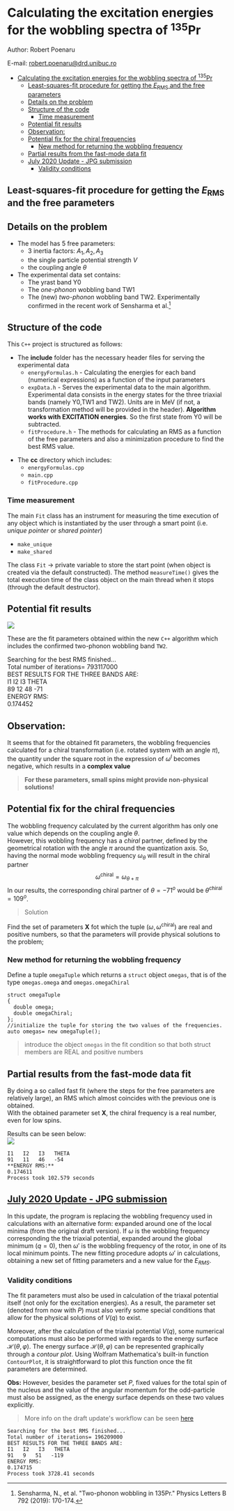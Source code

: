 # Calculating the excitation energies for the wobbling spectra of $^{135}$Pr

Author: Robert Poenaru

E-mail: robert.poenaru@drd.unibuc.ro

- [Calculating the excitation energies for the wobbling spectra of $^{135}$Pr](#calculating-the-excitation-energies-for-the-wobbling-spectra-of-135pr)
  - [Least-squares-fit procedure for getting the $E_\text{RMS}$ and the free parameters](#least-squares-fit-procedure-for-getting-the-e_textrms-and-the-free-parameters)
  - [Details on the problem](#details-on-the-problem)
  - [Structure of the code](#structure-of-the-code)
    - [Time measurement](#time-measurement)
  - [Potential fit results](#potential-fit-results)
  - [Observation:](#observation)
  - [Potential fix for the chiral frequencies](#potential-fix-for-the-chiral-frequencies)
    - [New method for returning the wobbling frequency](#new-method-for-returning-the-wobbling-frequency)
  - [Partial results from the fast-mode data fit](#partial-results-from-the-fast-mode-data-fit)
  - [July 2020 Update - JPG submission](#july-2020-update---jpg-submission)
    - [Validity conditions](#validity-conditions)

## Least-squares-fit procedure for getting the $E_\text{RMS}$ and the free parameters  

## Details on the problem

* The model has 5 free parameters: 
  * 3 inertia factors: $A_1,A_2,A_3$
  * the single particle potential strength $V$
  * the coupling angle $\theta$
* The experimental data set contains:
  * The yrast band Y0
  * The *one-phonon* wobbling band TW1
  * The (new) *two-phonon* wobbling band TW2. Experimentally confirmed in the recent work of Sensharma et al.[^1]

[^1]: Sensharma, N., et al. "Two-phonon wobbling in 135Pr." Physics Letters B 792 (2019): 170-174.

## Structure of the code

This `C++` project is structured as follows:

+ The **include** folder has the necessary header files for serving the experimental data 
  * `energyFormulas.h` - Calculating the energies for each band (numerical expressions) as a function of the input parameters 
  * `expData.h` - Serves the experimental data to the main algorithm. Experimental data consists in the energy states for the three triaxial bands (namely Y0,TW1 and TW2). Units are in MeV (if not, a transformation method will be provided in the header). **Algorithm works with EXCITATION energies**. So the first state from Y0 will be subtracted.
  * `fitProcedure.h` - The methods for calculating an RMS as a function of the free parameters and also a minimization procedure to find the best RMS value.
* The **cc** directory which includes:
  * `energyFormulas.cpp` 
  * `main.cpp` 
  * `fitProcedure.cpp`
 
 ### Time measurement

 The main `Fit` class has an instrument for measuring the time execution of any object which is instantiated by the user through a smart point (i.e. *unique pointer* or *shared pointer*)

  * `make_unique`
  * `make_shared`

The class `Fit` -> private variable to store the start point (when object is created via the default constructed).
The method `measureTime()` gives the total execution time of the class object on the main thread when it stops (through the default destructor).

## Potential fit results

![](/Users/basavyr/Pipeline/DFT/Pd135_ian2019/code/pr135_EnergyFit_TW1TW2/reports/images/2020-03-20-12-39-29.png)

These are the fit parameters obtained within the new `C++` algorithm which includes the confirmed two-phonon wobbling band `TW2`.

Searching for the best RMS finished...  
Total number of iterations= 793117000  
BEST RESULTS FOR THE THREE BANDS ARE:  
I1   I2   I3   THETA  
89   12   48   -71  
ENERGY RMS:   
0.174452  

## Observation:

It seems that for the obtained fit parameters, the wobbling frequencies calculated for a chiral transformation (i.e. rotated system with an angle $\pi$), the quantity under the square root in the expression of $\omega^I$ becomes negative, which results in a **complex value**
> **For these parameters, small spins might provide non-physical solutions!**

## Potential fix for the chiral frequencies

The wobbling frequency calculated by the current algorithm has only one value which depends on the coupling angle $\theta$.  
However, this wobbling frequency has a *chiral* partner, defined by the geometrical rotation with the angle $\pi$ around the quantization axis. So, having the normal mode wobbling frequency $\omega_\theta$ will result in the chiral partner 
$$\omega^\text{chiral}=\omega_{\theta+\pi}$$
In our results, the corresponding chiral partner of $\theta=-71^o$ would be $\theta^\text{chiral}=109^o$.
> Solution

Find the set of parameters **X** fot which the tuple $(\omega,\omega^\text{chiral})$ are real and positive numbers, so that the parameters will provide physical solutions to the problem;

### New method for returning the wobbling frequency

Define a tuple `omegaTuple` which returns a `struct` object `omegas`, that is of the type `omegas.omega` and `omegas.omegaChiral`

```
struct omegaTuple
{
  double omega;
  double omegaChiral;
};
//initialize the tuple for storing the two values of the frequencies.
auto omegas= new omegaTuple();
```

> introduce the object `omegas` in the fit condition so that both struct members are REAL and positive numbers

## Partial results from the fast-mode data fit

By doing a so called fast fit (where the steps for the free parameters are relatively large), an RMS which almost coincides with the previous one is obtained.  
With the obtained parameter set **X**, the chiral frequency is a real number, even for low spins.

Results can be seen below:  
![](/Users/basavyr/Pipeline/DFT/Pd135_ian2019/code/pr135_EnergyFit_TW1TW2/reports/images/2020-03-21-13-02-29.png)

```BEST RESULTS FOR THE THREE BANDS ARE:  
I1   I2   I3   THETA  
91   11   46   -54  
**ENERGY RMS:**
0.174611  
Process took 102.579 seconds  
```

## [July 2020 Update - JPG submission](workflow.md)

In this update, the program is replacing the wobbling frequency used in calculations with an alternative form: expanded around one of the local minima (from the original draft version).
If $\omega$ is the wobbling frequency corresponding the the triaxial potential, expanded around the global minimum ($q=0$), then $\omega'$ is the wobbling frequency of the rotor, in one of its local minimum points. The new fitting procedure adopts $\omega'$ in calculations, obtaining a new set of fitting parameters and a new value for the $E_{RMS}$.

### Validity conditions

The fit parameters must also be used in calculation of the triaxal potential itself (not only for the excitation energies). As a result, the parameter set (denoted from now with $P$) must also verify some special conditions that allow for the physical solutions of $V(q)$ to exist.

Moreover, after the calculation of the triaxial potential $V(q)$, some numerical computations must also be performed with regards to the energy surface $\mathcal{H}(\theta,\varphi)$. The energy surface $\mathcal{H}(\theta,\varphi)$ can be represented graphically through a *contour plot*. Using Wolfram Mathematica's built-in function `ContourPlot`, it is straightforward to plot this function once the fit parameters are determined.

**Obs:** However, besides the parameter set $P$, fixed values for the total spin of the nucleus and the value of the angular momentum for the odd-particle must also be assigned, as the energy surface depends on these two values explicitly.

>More info on the draft update's workflow can be seen [here](workflow.md)

```
Searching for the best RMS finished...
Total number of iterations= 196209000
BEST RESULTS FOR THE THREE BANDS ARE:
I1   I2   I3   THETA
91   9   51   -119
ENERGY RMS: 
0.174715
Process took 3728.41 seconds
```